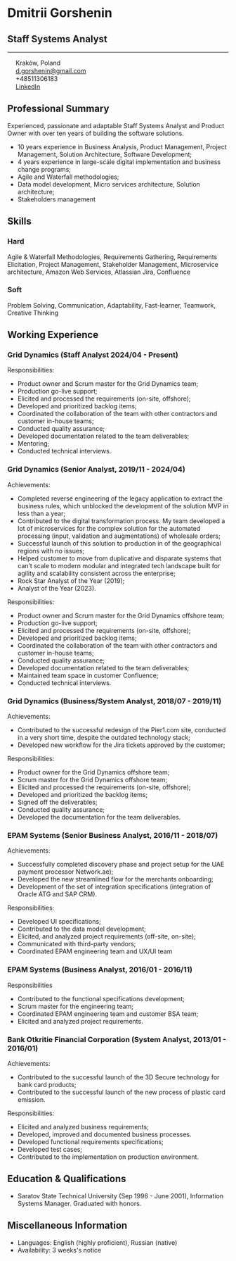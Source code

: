 # Dmitrii Gorshenin
## Staff Systems Analyst  
---
<img src="https://raw.githubusercontent.com/FortAwesome/Font-Awesome/6.x/svgs/solid/location-dot.svg" width="15" height="15"> Kraków, Poland<br>
<img src="https://raw.githubusercontent.com/FortAwesome/Font-Awesome/6.x/svgs/solid/envelope.svg" width="15" height="15"> [d.gorshenin@gmail.com](mailto:d.gorshenin@gmail.com)<br>
<img src="https://raw.githubusercontent.com/FortAwesome/Font-Awesome/6.x/svgs/solid/mobile-screen-button.svg" width="15" height="15"> +48511306183<br>
<img src="https://raw.githubusercontent.com/FortAwesome/Font-Awesome/6.x/svgs/brands/linkedin-in.svg" width="15" height="15"> [LinkedIn](https://www.linkedin.com/in/dmitriigorshenin/)  

## Professional Summary
Experienced, passionate and adaptable Staff Systems Analyst and Product Owner with over ten years of building the software solutions.

* 10 years experience in Business Analysis, Product Management, Project Management, Solution Architecture,
Software Development;
* 4 years experience in large-scale digital implementation and business change programs;
* Agile and Waterfall methodologies;
* Data model development, Micro services architecture, Solution architecture;
* Stakeholders management

## Skills

### Hard
Agile & Waterfall Methodologies, Requirements Gathering, Requirements Elicitation, Project Management, Stakeholder Management, Microservice architecture, Amazon Web Services, Atlassian Jira, Confluence

### Soft
Problem Solving, Communication, Adaptability, Fast-learner, Teamwork, Creative Thinking

## Working Experience

### Grid Dynamics (Staff Analyst 2024/04 - Present)
Responsibilities:
* Product owner and Scrum master for the Grid Dynamics team;
* Production go-live support;
* Elicited and processed the requirements  (on-site, offshore);
* Developed and prioritized backlog items;
* Coordinated the collaboration of the team with other contractors and customer in-house teams;
* Conducted quality assurance;
* Developed documentation related to the team deliverables;
* Mentoring;
* Conducted technical interviews.
  
### Grid Dynamics (Senior Analyst, 2019/11 - 2024/04) 
Achievements:

* Completed reverse engineering of the legacy application to extract the business rules, which unblocked the development of the solution MVP in less than a year;
* Contributed to the digital transformation process. My team developed a lot of microservices for the complex solution for the automated processing (input, validation and augmentations) of wholesale orders;
* Successful launch of this solution to production in of the geographical regions with no issues;
* Helped customer to move from duplicative and disparate systems that can’t scale to modern modular and integrated tech landscape  built for agility and scalability consistent across the enterprise;
* Rock Star Analyst of the Year (2019);
* Analyst of the Year (2023).

Responsibilities:

* Product owner and Scrum master for the Grid Dynamics offshore team;
* Production go-live support;
* Elicited and processed the requirements  (on-site, offshore);
* Developed and prioritized backlog items;
* Coordinated the collaboration of the team with other contractors and customer in-house teams;
* Conducted quality assurance;
* Developed documentation related to the team deliverables;
* Maintained team space in customer Confluence;
* Conducted technical interviews.

### Grid Dynamics (Business/System Analyst, 2018/07 - 2019/11) 
Achievements:

* Contributed to the successful redesign of the Pier1.com site, conducted in a very short time, despite the outdated technology stack;
* Developed new workflow for the Jira tickets approved by the customer;

Responsibilities:

* Product owner for the Grid Dynamics offshore team;
* Scrum master for the Grid Dynamics offshore team;
* Elicited and processed the requirements (on-site, offshore);
* Developed and prioritized the backlog items;
* Signed off the deliverables;
* Conducted quality assurance;
* Developed the documentation for the team deliverables.

### EPAM Systems (Senior Business Analyst, 2016/11 - 2018/07) 
Achievements:

* Successfully completed discovery phase and project setup for the  UAE payment processor Network.ae);
* Developed the new streamlined flow for the merchants onboarding;
* Development of the set of integration specifications (integration of Oracle ATG and SAP CRM).

Responsibilities:

* Developed UI specifications;
* Contributed to the data model development;
* Elicited, and analyzed project requirements (off-site, on-site);
* Communicated with third-party vendors;
* Coordinated EPAM engineering team and UX/UI team

### EPAM Systems (Business Analyst, 2016/01 - 2016/11) 
Responsibilities
* Contributed to the functional specifications development;
* Scrum master for the engineering team;
* Coordinated EPAM engineering team and customer BSA team;
* Elicited and analyzed project requirements.

### Bank Otkritie Financial Corporation (System Analyst, 2013/01 - 2016/01)
Achievements:

* Contributed to the successful launch of the 3D Secure technology for  bank card products;
* Contributed to the successful launch of the new process of plastic card emission.

Responsibilities:

* Elicited and analyzed business requirements;
* Developed, improved and documented business processes.
* Developed functional requirements specifications;
* Developed test cases;
* Contributed to the implementation on production environment.

## Education & Qualifications

* Saratov State Technical University (Sep 1996 - June 2001), Information Systems Manager. Graduated with honors.

## Miscellaneous Information

* Languages: English (highly proficient), Russian (native)
* Availability: 3 weeks's notice
